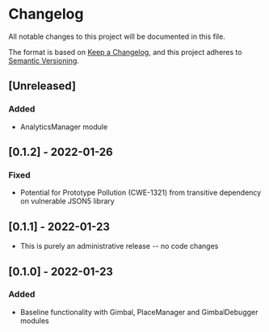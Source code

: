 # Changelog

All notable changes to this project will be documented in this file.

The format is based on [Keep a Changelog](https://keepachangelog.com/en/1.0.0/),
and this project adheres to [Semantic Versioning](https://semver.org/spec/v2.0.0.html).

## [Unreleased]

### Added

- AnalyticsManager module

## [0.1.2] - 2022-01-26

### Fixed

- Potential for Prototype Pollution (CWE-1321) from transitive dependency on vulnerable JSON5 library

## [0.1.1] - 2022-01-23

- This is purely an administrative release -- no code changes

## [0.1.0] - 2022-01-23

### Added

- Baseline functionality with Gimbal, PlaceManager and GimbalDebugger modules
